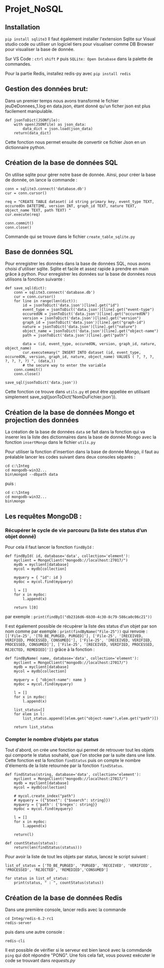 # Projet_NoSQL

## Installation
``pip install sqlite3``
Il faut également installer l'extension Sqlite sur Visual studio code ou utiliser un logiciel tiers pour visualiser comme DB Browser pour visualiser la base de donnée.

Sur VS Code : 
``ctrl`` ``shift`` ``P`` puis ``SQLite: Open Database`` dans la palette de commandes.

Pour la partie Redis, installez redis-py avec ``pip install redis``

## Gestion des données brut:

Dans un premier temps nous avons transformé le fichier jeuDeDonnees_1.log en data.json, étant donné qu'un ficher json est plus facilement manipulable.

    def jsonToDict(JSONfile):
        with open(JSONfile) as json_data:
            data_dict = json.load(json_data)
        return(data_dict)

Cette fonction nous permet ensuite de convertir ce fichier Json en un dictionnaire python.

## Création de la base de données SQL 

On utilise sqlite pour gèrer notre base de donnée. Ainsi, pour créer la base de donnée, on lance la commande :

    conn = sqlite3.connect('database.db')
    cur = conn.cursor()

    req = "CREATE TABLE dataset( id string primary key, event_type TEXT, occuredOn DATETIME, version INT, graph_id TEXT, nature TEXT, object_name TEXT, path TEXT) "
    cur.execute(req)

    conn.commit()
    conn.close()

Commande qui se trouve dans le fichier ``create_table_sqlite.py``


## Base de données SQL

Pour enregistrer les données dans la base de données SQL, nous avons choisi d'utiliser sqlite. Sqlite et facile et assez rapide à prendre en main grâce à python. Pour enregistrer les données sur la base de données nous utilisons la fonction suivante :

    def save_sql(dict):
        conn = sqlite3.connect('database.db')
        cur = conn.cursor()
        for line in range(len(dict)):
            id = jsonToDict('data.json')[line].get("id")
            event_type = jsonToDict('data.json')[line].get("event-type")
            occuredON = jsonToDict('data.json')[line].get("occuredON")
            version = jsonToDict('data.json')[line].get("version")
            graph_id = jsonToDict('data.json')[line].get("graph-id")
            nature = jsonToDict('data.json')[line].get("nature")
            object_name = jsonToDict('data.json')[line].get("object-name")
            path = jsonToDict('data.json')[line].get("path")

            data = (id, event_type, occuredON, version, graph_id, nature, object_name)
            cur.executemany(" INSERT INTO dataset (id, event_type, occuredON, version, graph_id, nature, object_name) VALUES ( ?, ?, ?, ?, ?, ?, ?) ", (data,))
            # the secure way to enter the variable
        conn.commit()
        conn.close()   

    save_sql(jsonToDict('data.json')) 
  
Cette fonction ce trouve dans ``utils.py`` et peut être appellée en utilisant simplement save_sql(jsonToDict('NomDuFichier.json')).  

## Création de la base de données Mongo et projection des données

La création de la base de données ``data`` se fait dans la fonction qui va inserer les la liste des dictionnaires dans la base de donnée Mongo avec la fonction ``insertMongo`` dans le fichier ``utils.py``

Pour utiliser la fonction d'insertion dans la base de donnée Mongo, il faut au préalable lancer les codes suivant dans deux consoles séparés :

    cd c:\Integ
    cd mongodb-win32...
    bin\mongod --dbpath data

puis :

    cd c:\Integ
    cd mongodb-win32...
    bin\mongo

## Les requêtes MongoDB :

### Récupérer le cycle de vie parcouru (la liste des status d’un objet donné)

Pour cela il faut lancer la fonction ``findById`` :

    def findById( id, database='data', collection='element'):
        myclient = MongoClient("mongodb://localhost:27017/")
        mydb = myclient[database]
        mycol = mydb[collection]

        myquery = { "id": id }
        mydoc = mycol.find(myquery)

        l = []
        for x in mydoc:
            l.append(x)

        return l[0]

par exemple : ``print(findByI("db2316d6-6b30-4c30-8c79-586ca0c06c21"))``

Il est également possible de récupèrer la liste des status d'un objet par son nom comme par exemple : ``print(findByName("File-25"))`` qui renvoie : ``[['File-25', '[TO_BE_PURGED, PURGED]'], ['File-25', '[RECEIVED, VERIFIED, PROCESSED, CONSUMED]'], ['File-25', '[RECEIVED, VERIFIED, PROCESSED, CONSUMED]'], ['File-25', '[RECEIVED, VERIFIED, PROCESSED, REJECTED, REMEDIED]']]`` grâce à la fonction :

    def findByName( name, database='data', collection='element'):
        myclient = MongoClient("mongodb://localhost:27017/")
        mydb = myclient[database]
        mycol = mydb[collection]

        myquery = { "object-name": name }
        mydoc = mycol.find(myquery)

        l = []
        for x in mydoc:
            l.append(x)
        
        list_status=[]
        for elem in l:
            list_status.append([elem.get("object-name"),elem.get("path")])

        return list_status


### Compter le nombre d’objets par status 

Tout d'abord, on crée une fonction qui permet de retrouver tout les objets qui comporte le status souhaité, que l'on stocke par la suite dans une liste. Cette fonction est la fonction ``findStatus`` puis on compte le nombre d'élements de la liste retournée par la fonction ``findStatus``.

    def findStatus(string, database='data', collection='element'):
        myclient = MongoClient("mongodb://localhost:27017/")
        mydb = myclient[database]
        mycol = mydb[collection]

        # mycol.create_index("path")
        # myquery = ({"$text": {"$search": string}})
        myquery = {'path': {'$regex': string}}
        mydoc = mycol.find(myquery)

        l = []
        for x in mydoc:
            l.append(x)

        return(l)

    def countStatus(status):
        return(len(findStatus(status)))

Pour avoir la liste de tout les objets par status, lancez le script suivant : 

        
    list_of_status = ['TO_BE_PURGED', 'PURGED', 'RECEIVED', 'VERIFIED', 'PROCESSED', 'REJECTED', 'REMEDIED','CONSUMED']

    for status in list_of_status:
        print(status, " : ", countStatus(status))
        

## Création de la base de données Redis

Dans une première console, lancer redis avec la commande
```
cd Integ/redis-6.2-rc1
redis-server
```

puis dans une autre console : 
```
redis-cli
```

Il est possible de vérifier si le serveur est bien lancé avec la commdande ``ping`` qui doit répondre "PONG".
Une fois cela fait, vous pouvez exécuter le code se trouvant dans *requests.py*
